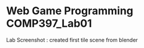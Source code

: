 Web Game Programming COMP397_Lab01
====================================
Lab Screenshot : created first tile scene from blender


